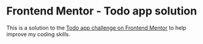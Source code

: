# Frontend Mentor - Todo app solution

This is a solution to the [Todo app challenge on Frontend Mentor](https://www.frontendmentor.io/challenges/todo-app-Su1_KokOW) to help improve my coding skills.
